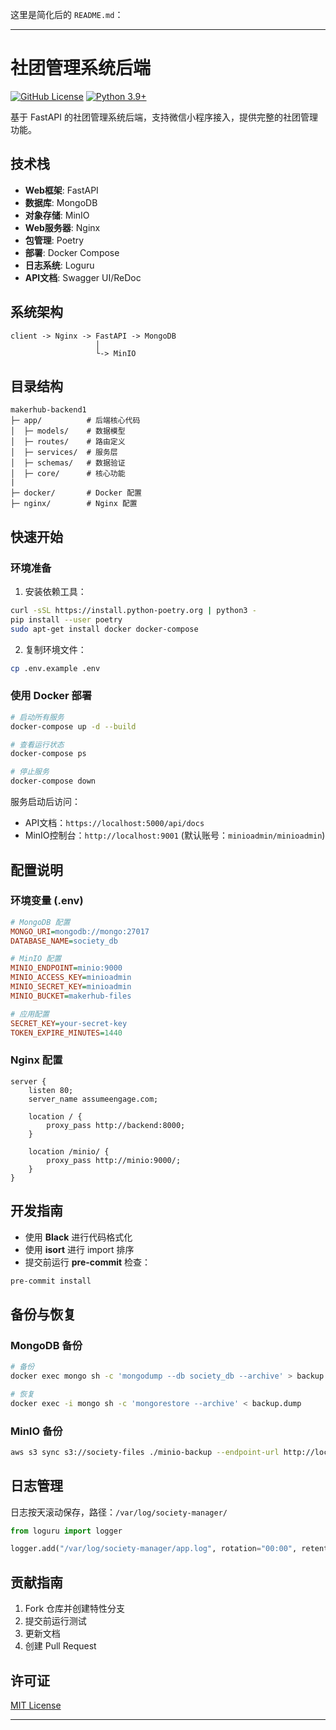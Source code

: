 这里是简化后的 `README.md`：

---

# 社团管理系统后端

[![GitHub License](https://img.shields.io/github/license/yourname/society-management)](LICENSE)
[![Python 3.9+](https://img.shields.io/badge/python-3.9+-blue.svg)](https://www.python.org/)

基于 FastAPI 的社团管理系统后端，支持微信小程序接入，提供完整的社团管理功能。

## 技术栈

- **Web框架**: FastAPI
- **数据库**: MongoDB
- **对象存储**: MinIO
- **Web服务器**: Nginx
- **包管理**: Poetry
- **部署**: Docker Compose
- **日志系统**: Loguru
- **API文档**: Swagger UI/ReDoc

## 系统架构

```
client -> Nginx -> FastAPI -> MongoDB
                   │
                   └-> MinIO
```

## 目录结构

```
makerhub-backend1
├─ app/          # 后端核心代码
│  ├─ models/    # 数据模型
│  ├─ routes/    # 路由定义
│  ├─ services/  # 服务层
│  ├─ schemas/   # 数据验证
│  ├─ core/      # 核心功能
|
├─ docker/       # Docker 配置
├─ nginx/        # Nginx 配置
```

## 快速开始

### 环境准备

1. 安装依赖工具：

```bash
curl -sSL https://install.python-poetry.org | python3 -
pip install --user poetry
sudo apt-get install docker docker-compose
```

2. 复制环境文件：

```bash
cp .env.example .env
```

### 使用 Docker 部署

```bash
# 启动所有服务
docker-compose up -d --build

# 查看运行状态
docker-compose ps

# 停止服务
docker-compose down
```

服务启动后访问：

- API文档：`https://localhost:5000/api/docs`
- MinIO控制台：`http://localhost:9001` (默认账号：`minioadmin/minioadmin`)

## 配置说明

### 环境变量 (.env)

```ini
# MongoDB 配置
MONGO_URI=mongodb://mongo:27017
DATABASE_NAME=society_db

# MinIO 配置
MINIO_ENDPOINT=minio:9000
MINIO_ACCESS_KEY=minioadmin
MINIO_SECRET_KEY=minioadmin
MINIO_BUCKET=makerhub-files

# 应用配置
SECRET_KEY=your-secret-key
TOKEN_EXPIRE_MINUTES=1440
```

### Nginx 配置

```nginx
server {
    listen 80;
    server_name assumeengage.com;

    location / {
        proxy_pass http://backend:8000;
    }

    location /minio/ {
        proxy_pass http://minio:9000/;
    }
}
```

## 开发指南

- 使用 **Black** 进行代码格式化
- 使用 **isort** 进行 import 排序
- 提交前运行 **pre-commit** 检查：

```bash
pre-commit install
```

## 备份与恢复

### MongoDB 备份

```bash
# 备份
docker exec mongo sh -c 'mongodump --db society_db --archive' > backup.dump

# 恢复
docker exec -i mongo sh -c 'mongorestore --archive' < backup.dump
```

### MinIO 备份

```bash
aws s3 sync s3://society-files ./minio-backup --endpoint-url http://localhost:9000
```

## 日志管理

日志按天滚动保存，路径：`/var/log/society-manager/`

```python
from loguru import logger

logger.add("/var/log/society-manager/app.log", rotation="00:00", retention="30 days", compression="zip")
```

## 贡献指南

1. Fork 仓库并创建特性分支
2. 提交前运行测试
3. 更新文档
4. 创建 Pull Request

## 许可证

[MIT License](LICENSE)

---
